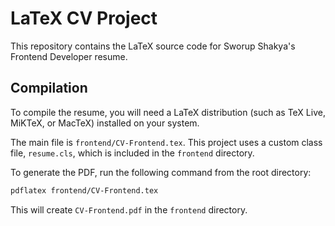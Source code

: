 # LaTeX CV Project

This repository contains the LaTeX source code for Sworup Shakya's Frontend Developer resume.

## Compilation

To compile the resume, you will need a LaTeX distribution (such as TeX Live, MiKTeX, or MacTeX) installed on your system.

The main file is `frontend/CV-Frontend.tex`. This project uses a custom class file, `resume.cls`, which is included in the `frontend` directory.

To generate the PDF, run the following command from the root directory:

```bash
pdflatex frontend/CV-Frontend.tex
```

This will create `CV-Frontend.pdf` in the `frontend` directory.
